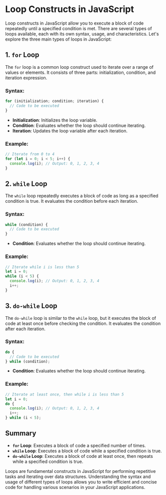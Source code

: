 # Loop Constructs in JavaScript

Loop constructs in JavaScript allow you to execute a block of code repeatedly until a specified condition is met. There are several types of loops available, each with its own syntax, usage, and characteristics. Let's explore the three main types of loops in JavaScript:

## 1. `for` Loop

The `for` loop is a common loop construct used to iterate over a range of values or elements. It consists of three parts: initialization, condition, and iteration expression.

### Syntax:

```javascript
for (initialization; condition; iteration) {
  // Code to be executed
}
```

- **Initialization**: Initializes the loop variable.
- **Condition**: Evaluates whether the loop should continue iterating.
- **Iteration**: Updates the loop variable after each iteration.

### Example:

```javascript
// Iterate from 0 to 4
for (let i = 0; i < 5; i++) {
  console.log(i); // Output: 0, 1, 2, 3, 4
}
```

## 2. `while` Loop

The `while` loop repeatedly executes a block of code as long as a specified condition is true. It evaluates the condition before each iteration.

### Syntax:

```javascript
while (condition) {
  // Code to be executed
}
```

- **Condition**: Evaluates whether the loop should continue iterating.

### Example:

```javascript
// Iterate while i is less than 5
let i = 0;
while (i < 5) {
  console.log(i); // Output: 0, 1, 2, 3, 4
  i++;
}
```

## 3. `do-while` Loop

The `do-while` loop is similar to the `while` loop, but it executes the block of code at least once before checking the condition. It evaluates the condition after each iteration.

### Syntax:

```javascript
do {
  // Code to be executed
} while (condition);
```

- **Condition**: Evaluates whether the loop should continue iterating.

### Example:

```javascript
// Iterate at least once, then while i is less than 5
let i = 0;
do {
  console.log(i); // Output: 0, 1, 2, 3, 4
  i++;
} while (i < 5);
```

## Summary

- **`for` Loop**: Executes a block of code a specified number of times.
- **`while` Loop**: Executes a block of code while a specified condition is true.
- **`do-while` Loop**: Executes a block of code at least once, then repeats while a specified condition is true.

Loops are fundamental constructs in JavaScript for performing repetitive tasks and iterating over data structures. Understanding the syntax and usage of different types of loops allows you to write efficient and concise code for handling various scenarios in your JavaScript applications.

